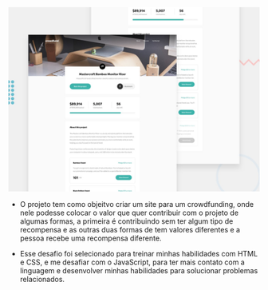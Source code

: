 ![Design preview for the Crowdfunding product page coding challenge](./design/desktop-preview.jpg)

* O projeto tem como objeitvo criar um site para um crowdfunding, onde nele podesse colocar o valor que quer contribuir com o projeto de algumas formas, a primeira é contribuindo sem ter algum tipo de recompensa e as outras duas formas de tem valores diferentes e a pessoa recebe uma recompensa diferente.

* Esse desafio foi selecionado para treinar minhas habilidades com HTML e CSS, e me desafiar com o JavaScript, para ter mais contato com a linguagem e desenvolver minhas habilidades para solucionar problemas relacionados.


